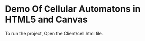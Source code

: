 # Demo Of Cellular Automatons in HTML5 and Canvas

To run the project, Open the Client/cell.html file. 